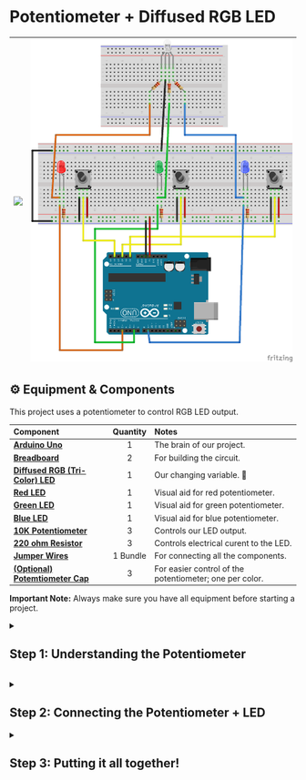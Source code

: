 # <b> Potentiometer + Diffused RGB LED </b> 
| <img src="https://github.com/CCAHybridLab/HLResources/blob/fa7a3add5fc75af1b4023a3aabdd741d9873b29a/Arduino/Tutorials/Potentiometer%2BRGB_LED/assets/IMG_0090.png" width="600" /> | <img src="https://github.com/CCAHybridLab/HLResources/blob/67ee9a4bda74d94f8fefea2a7402bcb5880a7f00/Arduino/Tutorials/Potentiometer%2BRGB_LED/assets/pot-rgbLED.png" width="600"/> |
|:---|:---:|


 ## ⚙️ Equipment & Components

<p>
  This project uses a potentiometer to control RGB LED output.
</p>

| Component | Quantity | Notes |
|:---|:---:|:---|
| **[Arduino Uno](https://airtable.com/appCpmcjYA1vwj8jn/tblOHGyZIGOZuJhCj/viwcQ6Lj5fpoG6Hvh/recQ1P43HKyVMjA79?blocks=hide)** | 1 | The brain of our project. |
| **[Breadboard](https://airtable.com/appCpmcjYA1vwj8jn/tblZz5NUA546g9J6o/viwu3SMJU1AEGhMGK/recF514LASWf2n9LH?blocks=hide)** | 2 | For building the circuit. |
| **[Diffused RGB (Tri-Color) LED](https://www.adafruit.com/product/159?srsltid=AfmBOoqQ8dGMa6cjChJbZBdz2py7uabAm7BrxtUhuQIJAAsMwGzsS3r9Ke8)** | 1 | Our changing variable. 🚨 |
| **[Red LED](https://www.adafruit.com/product/159?srsltid=AfmBOoqQ8dGMa6cjChJbZBdz2py7uabAm7BrxtUhuQIJAAsMwGzsS3r9Ke8)** | 1 | Visual aid for red potentiometer. |
| **[Green LED](https://www.adafruit.com/product/159?srsltid=AfmBOoqQ8dGMa6cjChJbZBdz2py7uabAm7BrxtUhuQIJAAsMwGzsS3r9Ke8)** | 1 | Visual aid for green potentiometer. |
| **[Blue LED](https://www.adafruit.com/product/159?srsltid=AfmBOoqQ8dGMa6cjChJbZBdz2py7uabAm7BrxtUhuQIJAAsMwGzsS3r9Ke8)** | 1 | Visual aid for blue potentiometer. |
| **[10K Potentiometer](https://www.adafruit.com/product/562?srsltid=AfmBOoqtB6Lbhd8nUAGzxMfThQJemVqiWrplyxYimvI-uLNBoEpAtYPYYGA)** | 3 | Controls our LED output. |
| **[220 ohm Resistor](https://www.adafruit.com/product/2780?srsltid=AfmBOopmkZkIUP5s_hycNqkQo98pfRENfjLETCFsG8mRPr04hxSWfXWS)** | 3 | Controls electrical curent to the LED. |
| **[Jumper Wires](https://www.adafruit.com/category/306?srsltid=AfmBOook5BsXkN5B8NOekLEvpqA6bxxpfq-iHHaRTnXBJzHQmaL5iwjg)** | 1 Bundle | For connecting all the components. |
| **[(Optional) Potemtiometer Cap](https://www.adafruit.com/product/1481)** | 3 | For easier control of the potentiometer; one per color. |

  <p>
    <strong>Important Note:</strong>
 Always make sure you have all equipment before starting a project.
  </p>

<details>
  <summary>
     <h2> Step 1: Understanding the Potentiometer </h2>
  </summary>
  <br>
  <p>
    Potentiometers are variable resistors that have a number of useful applications when building a curciut. Remember, a resistor controls the amount of electrical current a component is recieving-- potentiometers allow us to alter that input!
   
The potentiometer has 3 terminals-- the two outer terminals are fixed, while the middle terminal is variable.
 </p>

For this project, connect the potentiometer to the arduino and bread board as follows:

| <img src="https://github.com/CCAHybridLab/HLResources/blob/c60550c68361cf4cfb2a90c3e3447d3c2d78a2c3/Arduino/Tutorials/Potentiometer%2BRGB_LED/assets/pot-pins.jpg" width="600" /> | <img src="https://github.com/CCAHybridLab/HLResources/blob/main/Arduino/Tutorials/Potentiometer%2BRGB_LED/assets/pot%20and%20arduino%20example.png" width="600"/> |
|:---|:---:|


  <p>
   When we connect our potentiometer to the Arduino, we can read it's output values with the following program:
   
  </p>
  
**Arduino Code:** <br />
```C++
// Constants:

const int PotPin = A4;

// Runs once when the Arduino turns on, resets, or after code upload
void setup() {
  Serial.begin(9600);
}

// Runs infinitely
void loop() {
  updatePot(); // call this function that runs all the potentiometer code
  delay(200); // wait 200 ms 
}

void updatePot() {
  int valuePot = analogRead(PotPin);  //reading data from the pot

  Serial.print("Pot: ");
  Serial.println(valuePot);
}
```
</details>

<p>


 
</p>


<details>
 
  <summary>
     <h2> Step 2: Connecting the Potentiometer + LED </h2>
  </summary>
  <br>
  
  Next we want to actually show that value change created by the potentiometer by adding an LED that we can adjust the brightness of. Single color RGB leds only have two legs. Copy the set up shown below. 
  
  
| <img src="https://github.com/CCAHybridLab/HLResources/blob/main/Arduino/Tutorials/Potentiometer%2BRGB_LED/assets/led_example.png" width="600" /> | <img src="https://github.com/CCAHybridLab/HLResources/blob/main/Arduino/Tutorials/Potentiometer%2BRGB_LED/assets/pot%20and%20led%20example.png" width="600"/> |
|:---|:---:|
  
Now is when we need to convert the data we are reading from the potentiometer into signals that can be sent to the LED. For this we will “map” the large set of data from the potentiometer (0-1023) to the smaller set sent to the LED (0-255), think of it like scaling the numbers to translate it between elements. 

Potentiometers can unfortunately not always read accurately at the high and low ends of the spectrum, so here we eliminate that issue by setting a minimum and maximum for the potentiometer data. This allows any value over 1000 to equal 255 on the LED and any value under 100 to be 0. Then we just have to send the data to the LED by “writing” to its pin! 
  
  **Arduino Code:** <br /> 
  ```C++
 // Constants:
const int rLedPin = 3;

const int rPotPin = A4;

const int potMin = 100;
const int potMax = 1000;

void setup() {
  Serial.begin(9600);

  pinMode(rLedPin, OUTPUT);
}

void loop() {
  updateRedPot();

  delay(200);  // Main loop delay
}

void updateRedPot() {
  int valueRedPot = analogRead(rPotPin));  //reading data from the red pot
  int valueRed = map(valueRedPot, potMin, potMax, 0, 255);
  if (valueRedPot <= potMin) valueRed = 0;
  if (valueRedPot >= potMax) valueRed = 255;

  Serial.print("RedPot: ");
  Serial.println(valueRedPot);
  Serial.print("RedLEDVal: ");
  Serial.println(valueRed);
  Serial.println("----------");

  analogWrite(rLedPin, valueRed);
}
  ```
  
</details>

<details>
  <summary>
     <h2> Step 3: Putting it all together! </h2>
  </summary>
  <br>
 
  Okay, now let’s add the rest! Since we are trying to change a single bulb, we’ll need to use an RGB LED, this has 4 pins instead of 2, the long one is now ground, (make sure this is a common cathode bulb!) and the other 3 correlate to data for each color. Adding the potentiometers and LEDs for green and blue is our last hardware step. 
 

 |<img src="https://github.com/CCAHybridLab/HLResources/blob/main/Arduino/Tutorials/Potentiometer%2BRGB_LED/assets/common_cathode_rgbled.jpg" width="275"/> | <img src="https://github.com/CCAHybridLab/HLResources/blob/main/Arduino/Tutorials/Potentiometer%2BRGB_LED/assets/pot-rgbLED.png" width="350"/> | <img src="https://github.com/CCAHybridLab/HLResources/blob/fa7a3add5fc75af1b4023a3aabdd741d9873b29a/Arduino/Tutorials/Potentiometer%2BRGB_LED/assets/IMG_0090.png" width="325" /> |
 |:---|:---:|:---|
  

As mentioned before, potentiometer readings are not always stable. To combat this further, we can add an averaging system. This is done by creating an integer that will read data from the potentiometer for a certain amount of time, and then divide the data by how long it was counting to receive an average. Now we have to replace where analogRead was in the last example with readAveragedAnalog so we are only using the averaged numbers when writing to the LED’s. Since we connected the RGB LED on the breadboard to where our regular LED’s are, we only need to write to one pin per color. All that’s left is to make green and blue versions of each command! 
  
  **Arduino Code:** <br /> 
  ```C++
  // Constants:
const int rLedPin = 9;
const int gLedPin = 6;
const int bLedPin = 3;

const int rPotPin = A0;
const int gPotPin = A2;
const int bPotPin = A4;

const int potMin = 100;
const int potMax = 1000;

void setup() {
  Serial.begin(9600);

  pinMode(rLedPin, OUTPUT);
  pinMode(gLedPin, OUTPUT);
  pinMode(bLedPin, OUTPUT);
}

void loop() {
  updateRed();
  updateGreen();
  updateBlue();

  delay(200);  // Main loop delay
}

// Reads averaged analog value over a short duration
int readAveragedAnalog(int pin, int durationMs) {
  unsigned long startTime = millis();
  long total = 0;
  int count = 0;

  while (millis() - startTime < durationMs) {
    total += analogRead(pin);
    count++;
    delay(5);  // Small delay between samples
  }

  return total / count;
}

void updateRed() {
  int valueRedPot = readAveragedAnalog(rPotPin, 50);  // Averaging over 50 ms
  int valueRed = map(valueRedPot, potMin, potMax, 0, 255);
  if (valueRedPot <= potMin) valueRed = 0;
  if (valueRedPot >= potMax) valueRed = 255;

  Serial.print("RedPot: ");
  Serial.println(valueRedPot);
  Serial.print("RedLEDVal: ");
  Serial.println(valueRed);
  Serial.println("----------");

  analogWrite(rLedPin, valueRed);
}

void updateGreen() {
  int valueGreenPot = readAveragedAnalog(gPotPin, 50);
  int valueGreen = map(valueGreenPot, potMin, potMax, 0, 255);
  if (valueGreenPot <= potMin) valueGreen = 0;
  if (valueGreenPot >= potMax) valueGreen = 255;

  analogWrite(gLedPin, valueGreen);
}

void updateBlue() {
  int valueBluePot = readAveragedAnalog(bPotPin, 50);
  int valueBlue = map(valueBluePot, potMin, potMax, 0, 255);
  if (valueBluePot <= potMin) valueBlue = 0;
  if (valueBluePot >= potMax) valueBlue = 255;

  analogWrite(bLedPin, valueBlue);
}
  ```
  <br/>
</details>

